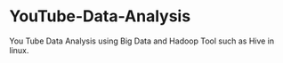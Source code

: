 # YouTube-Data-Analysis
You Tube Data Analysis  using Big Data and Hadoop Tool such as Hive in linux.
